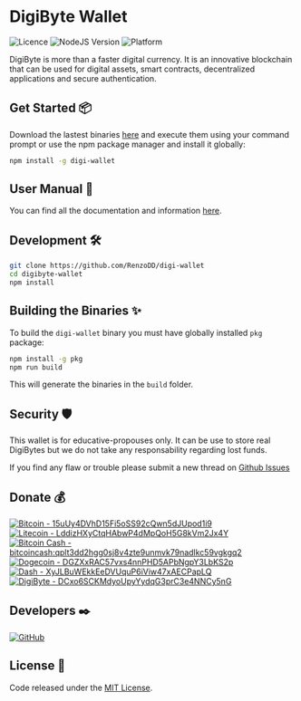 # DigiByte Wallet

![Licence](https://img.shields.io/badge/licence-MIT-green)
![NodeJS Version](https://img.shields.io/badge/nodejs-14.15.1-blue)
![Platform](https://img.shields.io/badge/platform-linux--64%20%7C%20win--64%20%7C%20ios--64-lightgrey)

DigiByte is more than a faster digital currency. It is an innovative blockchain that can be used for digital assets, smart contracts, decentralized applications and secure authentication.

## Get Started 📦

Download the lastest binaries [here](https://github.com/RenzoDD/digi-wallet/releases) and execute them using your command prompt or use the npm package manager and install it globally:

```sh
npm install -g digi-wallet
```

## User Manual 📖

You can find all the documentation and information [here](MANUAL.md).

## Development 🛠️

```sh
git clone https://github.com/RenzoDD/digi-wallet
cd digibyte-wallet
npm install
```

## Building the Binaries ✨

To build the `digi-wallet` binary you must have globally installed `pkg` package:

```sh
npm install -g pkg
npm run build
```

This will generate the binaries in the `build` folder.

## Security 🛡️

This wallet is for educative-propouses only. It can be use to store real DigiBytes but we do not take any responsability regarding lost funds.

If you find any flaw or trouble please submit a new thread on [Github Issues](https://github.com/RenzoDD/digibyte-wallet/issues)

## Donate 💰

[![Bitcoin - 15uUy4DVhD15Fi5oSS92cQwn5dJUpod1i9](https://img.shields.io/badge/Bitcoin--blue?style=social&logo=bitcoin)](https://bitcoinblockexplorers.com/address/15uUy4DVhD15Fi5oSS92cQwn5dJUpod1i9)
[![Litecoin - LddizHXyCtqHAbwP4dMpQoH5G8kVm2Jx4Y](https://img.shields.io/badge/Litecoin--blue?style=social&logo=litecoin)](https://litecoinblockexplorer.net/address/LddizHXyCtqHAbwP4dMpQoH5G8kVm2Jx4Y)
[![Bitcoin Cash - bitcoincash:qplt3dd2hgg0sj8v4zte9unmvk79nadlkc59vgkgq2](https://img.shields.io/badge/Bitcoin%20Cash--blue?style=social&logo=bitcoincash)](https://bchblockexplorer.com/address/bitcoincash:qplt3dd2hgg0sj8v4zte9unmvk79nadlkc59vgkgq2)
[![Dogecoin - DGZXxRAC57vxs4nnPHD5APbNgpY3LbKS2p](https://img.shields.io/badge/Dogecoin--blue?style=social&logo=dogecoin)](https://dogeblocks.com/address/DGZXxRAC57vxs4nnPHD5APbNgpY3LbKS2p)
[![Dash - XyJLBuWEkkEeDVUquP6iViw47xAECPapLQ](https://img.shields.io/badge/Dash--blue?style=social&logo=dash)](https://dashblockexplorer.com/address/XyJLBuWEkkEeDVUquP6iViw47xAECPapLQ)
[![DigiByte - DCxo6SCKMdyoUpyYydqG3prC3e4NNCy5nG](https://img.shields.io/badge/DigiByte--blue?style=social&logo=bitcoinsv)](https://digibyteblockexplorer.com/address/DCxo6SCKMdyoUpyYydqG3prC3e4NNCy5nG)

## Developers ✒️

[![GitHub](https://img.shields.io/badge/Follow-RenzoDD-blue?logo=github&style=social)](https://github.com/RenzoDD)

## License 📄

Code released under the [MIT License](LICENSE.md).